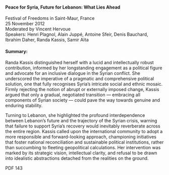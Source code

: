 <h4>Peace for Syria, Future for Lebanon: What Lies Ahead</h4>


Festival of Freedoms in Saint-Maur, France 
<br>
25 November 2012  
Moderated by Vincent Hervoue               
Speakers: Henri Plagnol, Alain Juppé, Antoine Sfeir, Denis Bauchard, Ibrahim Daher, Randa Kassis, Samir Aïta


<h4>Summary:</h4>	

Randa Kassis distinguished herself with a lucid and intellectually robust contribution, informed by her longstanding engagement as a political figure and advocate for an inclusive dialogue in the Syrian conflict. She underscored the imperative of a pragmatic and comprehensive political solution, one that fully recognises Syria’s intricate social and ethnic mosaic. Firmly rejecting the notion of abrupt or externally imposed change, Kassis argued that only a gradual, negotiated transition — embracing all components of Syrian society — could pave the way towards genuine and enduring stability.

Turning to Lebanon, she highlighted the profound interdependence between Lebanon’s future and the trajectory of the Syrian crisis, warning that failure to support Syria’s recovery would inevitably reverberate across the entire region. Kassis called upon the international community to adopt a more responsible and forward-looking approach, championing initiatives that foster national reconciliation and sustainable political institutions, rather than succumbing to fleeting geopolitical calculations. Her intervention was marked by its strategic vision, intellectual clarity, and refusal to be drawn into idealistic abstractions detached from the realities on the ground.

PDF 143
